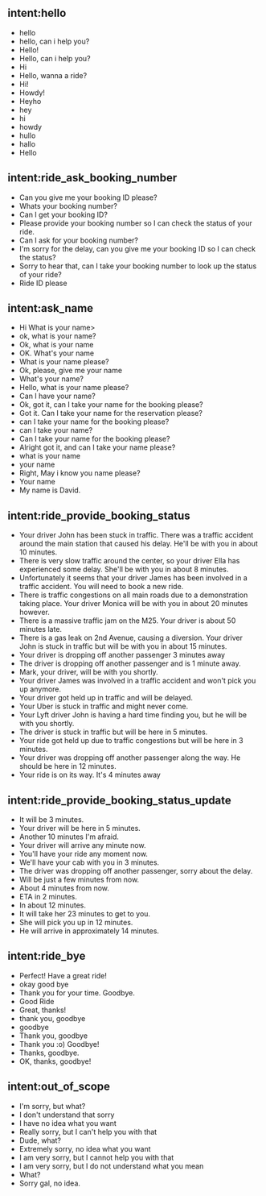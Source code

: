 ## intent:hello
- hello
- hello, can i help you?
- Hello!
- Hello, can i help you?
- Hi
- Hello, wanna a ride?
- Hi!
- Howdy!
- Heyho
- hey
- hi
- howdy
- hullo
- hallo
- Hello

## intent:ride_ask_booking_number
- Can you give me your booking ID please?
- Whats your booking number?
- Can I get your booking ID?
- Please provide your booking number so I can check the status of your ride.
- Can I ask for your booking number?
- I'm sorry for the delay, can you give me your booking ID so I can check the status?
- Sorry to hear that, can I take your booking number to look up the status of your ride?
- Ride ID please

## intent:ask_name
- Hi What is your name>
- ok, what is your name?
- Ok, what is your name
- OK. What's your name 
- What is your name please?
- Ok, please, give me your name
- What's your name?
- Hello, what is your name please?
- Can I have your name?
- Ok, got it, can I take your name for the booking please?
- Got it. Can I take your name for the reservation please?
- can I take your name for the booking please?
- can I take your name?
- Can I take your name for the booking please?
- Alright got it, and can I take your name please?
- what is your name
- your name
- Right, May i know you name please?
- Your name
- My name is David.

## intent:ride_provide_booking_status
- Your driver John has been stuck in traffic. There was a traffic accident around the main station that caused his delay. He'll be with you in about 10 minutes.
- There is very slow traffic around the center, so your driver Ella has experienced some delay. She'll be with you in about 8 minutes.
- Unfortunately it seems that your driver James has been involved in a traffic accident. You will need to book a new ride.
- There is traffic congestions on all main roads due to a demonstration taking place. Your driver Monica will be with you in about 20 minutes however.
- There is a massive traffic jam on the M25. Your driver is about 50 minutes late.
- There is a gas leak on 2nd Avenue, causing a diversion. Your driver John is stuck in traffic but will be with you in about 15 minutes.
- Your driver is dropping off another passenger 3 minutes away
- The driver is dropping off another passenger and is 1 minute away.
- Mark, your driver, will be with you shortly.
- Your driver James was involved in a traffic accident and won't pick you up anymore.
- Your driver got held up in traffic and will be delayed.
- Your Uber is stuck in traffic and might never come.
- Your Lyft driver John is having a hard time finding you, but he will be with you shortly.
- The driver is stuck in traffic but will be here in 5 minutes.
- Your ride got held up due to traffic congestions but will be here in 3 minutes.
- Your driver was dropping off another passenger along the way. He should be here in 12 minutes.
- Your ride is on its way. It's 4 minutes away

## intent:ride_provide_booking_status_update
- It will be 3 minutes.
- Your driver will be here in 5 minutes.
- Another 10 minutes I'm afraid.
- Your driver will arrive any minute now.
- You'll have your ride any moment now.
- We'll have your cab with you in 3 minutes.
- The driver was dropping off another passenger, sorry about the delay.
- Will be just a few minutes from now.
- About 4 minutes from now.
- ETA in 2 minutes.
- In about 12 minutes.
- It will take her 23 minutes to get to you.
- She will pick you up in 12 minutes.
- He will arrive in approximately 14 minutes.

## intent:ride_bye
- Perfect! Have a great ride!
- okay good bye
- Thank you for your time. Goodbye.
- Good Ride
- Great, thanks!
- thank you, goodbye
- goodbye
- Thank you, goodbye
- Thank you :o) Goodbye!
- Thanks, goodbye.
- OK, thanks, goodbye!

## intent:out_of_scope
- I'm sorry, but what?
- I don't understand that sorry
- I have no idea what you want
- Really sorry, but I can't help you with that
- Dude, what?
- Extremely sorry, no idea what you want
- I am very sorry, but I cannot help you with that
- I am very sorry, but I do not understand what you mean
- What?
- Sorry gal, no idea.